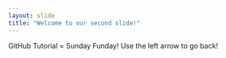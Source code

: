 ```yaml
---
layout: slide
title: "Welcome to our second slide!"
---
```

GitHub Tutorial = Sunday Funday!
Use the left arrow to go back!
